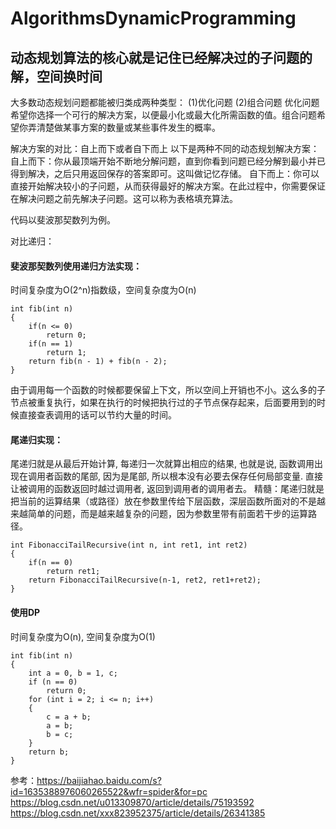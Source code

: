 # AlgorithmsDynamicProgramming

## 动态规划算法的核心就是记住已经解决过的子问题的解，空间换时间

大多数动态规划问题都能被归类成两种类型：
(1)优化问题
(2)组合问题
优化问题希望你选择一个可行的解决方案，以便最小化或最大化所需函数的值。组合问题希望你弄清楚做某事方案的数量或某些事件发生的概率。

解决方案的对比：自上而下或者自下而上
以下是两种不同的动态规划解决方案：
自上而下：你从最顶端开始不断地分解问题，直到你看到问题已经分解到最小并已得到解决，之后只用返回保存的答案即可。这叫做记忆存储。
自下而上：你可以直接开始解决较小的子问题，从而获得最好的解决方案。在此过程中，你需要保证在解决问题之前先解决子问题。这可以称为表格填充算法。

代码以斐波那契数列为例。

对比递归：

#### 斐波那契数列使用递归方法实现：
时间复杂度为O(2^n)指数级，空间复杂度为O(n)
```
int fib(int n)
{
    if(n <= 0)
        return 0;
    if(n == 1)
        return 1;
    return fib(n - 1) + fib(n - 2);
}
```
由于调用每一个函数的时候都要保留上下文，所以空间上开销也不小。这么多的子节点被重复执行，如果在执行的时候把执行过的子节点保存起来，后面要用到的时候直接查表调用的话可以节约大量的时间。

#### 尾递归实现：
尾递归就是从最后开始计算, 每递归一次就算出相应的结果, 也就是说, 函数调用出现在调用者函数的尾部, 因为是尾部, 所以根本没有必要去保存任何局部变量. 直接让被调用的函数返回时越过调用者, 返回到调用者的调用者去。
精髓：尾递归就是把当前的运算结果（或路径）放在参数里传给下层函数，深层函数所面对的不是越来越简单的问题，而是越来越复杂的问题，因为参数里带有前面若干步的运算路径。
```
int FibonacciTailRecursive(int n, int ret1, int ret2)
{
    if(n == 0)   
        return ret1; 
    return FibonacciTailRecursive(n-1, ret2, ret1+ret2);
}
```

#### 使用DP
时间复杂度为O(n), 空间复杂度为O(1)
```
int fib(int n)
{
    int a = 0, b = 1, c;
    if (n == 0)
        return 0;
    for (int i = 2; i <= n; i++)
    {
        c = a + b;
        a = b;
        b = c;
    }
    return b;
}
```

参考：https://baijiahao.baidu.com/s?id=1635388976060265522&wfr=spider&for=pc
    https://blog.csdn.net/u013309870/article/details/75193592
    https://blog.csdn.net/xxx823952375/article/details/26341385
